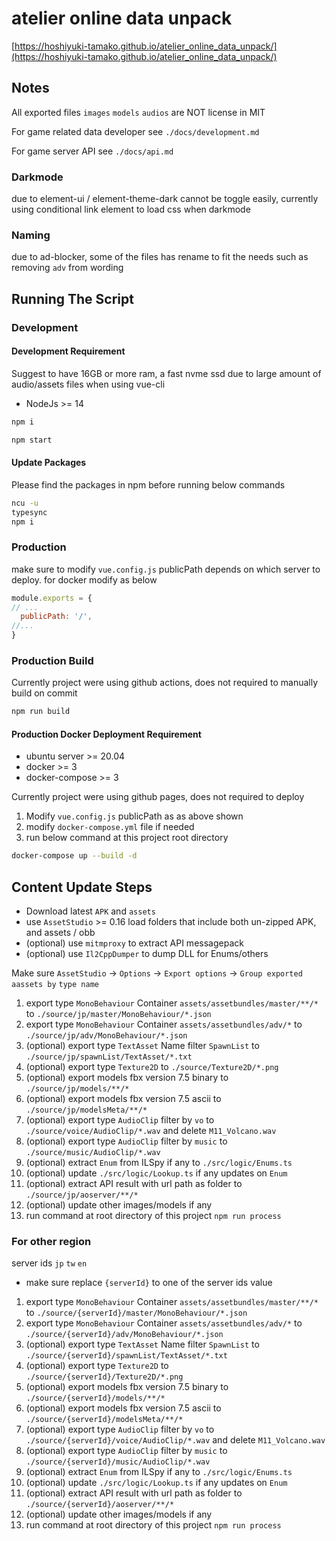 # atelier online data unpack

[https://hoshiyuki-tamako.github.io/atelier_online_data_unpack/](https://hoshiyuki-tamako.github.io/atelier_online_data_unpack/)

## Notes

All exported files `images` `models` `audios` are NOT license in MIT

For game related data developer see `./docs/development.md`

For game server API see `./docs/api.md`

### Darkmode

due to element-ui / element-theme-dark cannot be toggle easily, currently using conditional link element to load css when darkmode

### Naming

due to ad-blocker, some of the files has rename to fit the needs such as removing `adv` from wording

## Running The Script

### Development

#### Development Requirement

Suggest to have 16GB or more ram, a fast nvme ssd due to large amount of audio/assets files when using vue-cli

- NodeJs >= 14

```bash
npm i
```

```bash
npm start
```

#### Update Packages

Please find the packages in npm before running below commands

```bash
ncu -u
typesync
npm i
```

### Production

make sure to modify `vue.config.js` publicPath depends on which server to deploy. for docker modify as below

```js
module.exports = {
// ...
  publicPath: '/',
//...
}
```

### Production Build

Currently project were using github actions, does not required to manually build on commit

```bash
npm run build
```

#### Production Docker Deployment Requirement

- ubuntu server >= 20.04
- docker >= 3
- docker-compose >= 3

Currently project were using github pages, does not required to deploy

1. Modify `vue.config.js` publicPath as as above shown
2. modify `docker-compose.yml` file if needed
3. run below command at this project root directory

```bash
docker-compose up --build -d
```

## Content Update Steps

- Download latest `APK` and `assets`
- use `AssetStudio` >= 0.16 load folders that include both un-zipped APK, and assets / obb
- (optional) use `mitmproxy` to extract API messagepack
- (optional) use `Il2CppDumper` to dump DLL for Enums/others

Make sure `AssetStudio` -> `Options` -> `Export options` -> `Group exported aassets by` `type name`

1. export type `MonoBehaviour` Container `assets/assetbundles/master/**/*` to `./source/jp/master/MonoBehaviour/*.json`
2. export type `MonoBehaviour` Container `assets/assetbundles/adv/*` to `./source/jp/adv/MonoBehaviour/*.json`
3. (optional) export type `TextAsset` Name filter `SpawnList` to `./source/jp/spawnList/TextAsset/*.txt`
4. (optional) export type `Texture2D` to `./source/Texture2D/*.png`
5. (optional) export models fbx version 7.5 binary to `./source/jp/models/**/*`
6. (optional) export models fbx version 7.5 ascii to `./source/jp/modelsMeta/**/*`
7. (optional) export type `AudioClip` filter by `vo` to `./source/voice/AudioClip/*.wav` and delete `M11_Volcano.wav`
8. (optional) export type `AudioClip` filter by `music` to `./source/music/AudioClip/*.wav`
9. (optional) extract `Enum` from ILSpy if any to `./src/logic/Enums.ts`
10. (optional) update `./src/logic/Lookup.ts` if any updates on `Enum`
11. (optional) extract API result with url path as folder to `./source/jp/aoserver/**/*`
12. (optional) update other images/models if any
13. run command at root directory of this project `npm run process`

### For other region

server ids `jp` `tw` `en`

- make sure replace `{serverId}` to one of the server ids value

1. export type `MonoBehaviour` Container `assets/assetbundles/master/**/*` to `./source/{serverId}/master/MonoBehaviour/*.json`
2. export type `MonoBehaviour` Container `assets/assetbundles/adv/*` to `./source/{serverId}/adv/MonoBehaviour/*.json`
3. (optional) export type `TextAsset` Name filter `SpawnList` to `./source/{serverId}/spawnList/TextAsset/*.txt`
4. (optional) export type `Texture2D` to `./source/{serverId}/Texture2D/*.png`
5. (optional) export models fbx version 7.5 binary to `./source/{serverId}/models/**/*`
6. (optional) export models fbx version 7.5 ascii to `./source/{serverId}/modelsMeta/**/*`
7. (optional) export type `AudioClip` filter by `vo` to `./source/{serverId}/voice/AudioClip/*.wav` and delete `M11_Volcano.wav`
8. (optional) export type `AudioClip` filter by `music` to `./source/{serverId}/music/AudioClip/*.wav`
9. (optional) extract `Enum` from ILSpy if any to `./src/logic/Enums.ts`
10. (optional) update `./src/logic/Lookup.ts` if any updates on `Enum`
11. (optional) extract API result with url path as folder to `./source/{serverId}/aoserver/**/*`
12. (optional) update other images/models if any
13. run command at root directory of this project `npm run process`
